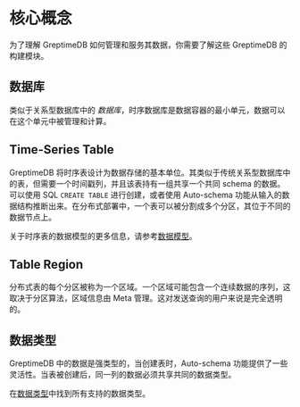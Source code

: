# 核心概念

为了理解 GreptimeDB 如何管理和服务其数据，你需要了解这些 GreptimeDB 的构建模块。

## 数据库

类似于关系型数据库中的 _数据库_，时序数据库是数据容器的最小单元，数据可以在这个单元中被管理和计算。

## Time-Series Table

GreptimeDB 将时序表设计为数据存储的基本单位。其类似于传统关系型数据库中的表，但需要一个时间戳列，并且该表持有一组共享一个共同 schema 的数据。可以使用 SQL `CREATE TABLE` 进行创建，或者使用 Auto-schema 功能从输入的数据结构推断出来。在分布式部署中，一个表可以被分割成多个分区，其位于不同的数据节点上。

关于时序表的数据模型的更多信息，请参考[数据模型](./data-model.md)。

## Table Region

分布式表的每个分区被称为一个区域。一个区域可能包含一个连续数据的序列，这取决于分区算法，区域信息由 Meta 管理。这对发送查询的用户来说是完全透明的。

## 数据类型

GreptimeDB 中的数据是强类型的，当创建表时，Auto-schema 功能提供了一些灵活性。当表被创建后，同一列的数据必须共享共同的数据类型。

在[数据类型](/reference/data-types.md)中找到所有支持的数据类型。
